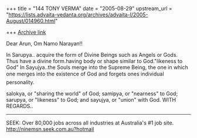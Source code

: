+++
title = "144 TONY VERMA"
date = "2005-08-29"
upstream_url = "https://lists.advaita-vedanta.org/archives/advaita-l/2005-August/014960.html"

+++
[Archive link](https://lists.advaita-vedanta.org/archives/advaita-l/2005-August/014960.html)

Dear Arun,
Om Namo Narayan!!

In Sarupya.. acquire the form of Divine Beings such as Angels or Gods. Thus 
have a divine form.having body or shape similar to God."likeness to God"
In Sayujya..the Souls merge into the Supreme Being,  the one in which one 
merges into the existence of God and forgets ones individual personality.

salokya, or "sharing the world" of God; samipya, or "nearness" to God; 
sarupya, or "likeness" to God; and sayujya, or "union" with God.
WITH REGARDS..

_________________________________________________________________
SEEK: Over 80,000 jobs across all industries at Australia's #1 job site.    
http://ninemsn.seek.com.au?hotmail


